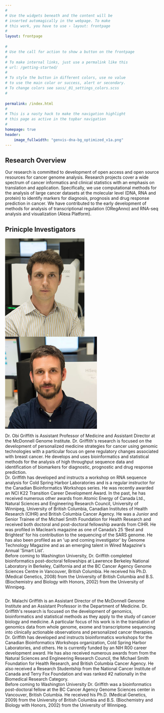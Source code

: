 ```yaml
---
#
# Use the widgets beneath and the content will be
# inserted automagically in the webpage. To make
# this work, you have to use › layout: frontpage
#
layout: frontpage

#
# Use the call for action to show a button on the frontpage
#
# To make internal links, just use a permalink like this
# url: /getting-started/
#
# To style the button in different colors, use no value
# to use the main color or success, alert or secondary.
# To change colors see sass/_01_settings_colors.scss
#

permalink: /index.html
#
# This is a nasty hack to make the navigation highlight
# this page as active in the topbar navigation
#
homepage: true
header:
    image_fullwidth: "genvis-dna-bg_optimized_v1a.png"
---
```


## Research Overview
Our research is committed to development of open access and open source resources for cancer genome analysis. Research projects cover a wide spectrum of cancer informatics and clinical statistics with an emphasis on translation and application. Specifically, we use computational methods for the analysis of large cancer datasets at the molecular level (DNA, RNA and protein) to identify markers for diagnosis, prognosis and drug response prediction in cancer. We have contributed to the early development of methods for analysis of transcriptional regulation (ORegAnno) and RNA-seq analysis and visualization (Alexa Platform).

## Prinicple Investigators

<div class="row">
  <div class="small-6 columns">
    <img src="/assets/img/obig2.jpg">
  </div>
  <div class="small-6 columns">
    <img src="/assets/img/MG14.jpg">
  </div>
</div>

<div class="row">
  <div class="small-6 columns">
    <p>
    Dr. Obi Griffith is Assistant Professor of Medicine and Assistant Director at the McDonnell Genome Institute. Dr. Griffith's research is focused on the development of personalized medicine strategies for cancer using genomic technologies with a particular focus on gene regulatory changes associated with breast cancer. He develops and uses bioinformatics and statistical methods for the analysis of high throughput sequence data and identification of biomarkers for diagnostic, prognostic and drug response prediction.
    <br>
    Dr. Griffith has developed and instructs a workshop on RNA sequence analysis for Cold Spring Harbor Laboratories and is a regular instructor for the Canadian Bioinformatics Workshops series. He was recently awarded an NCI K22 Transition Career Development Award. In the past, he has received numerous other awards from Atomic Energy of Canada Ltd., Natural Sciences and Engineering Research Council, University of Winnipeg, University of British Columbia, Canadian Institutes of Health Research (CIHR) and British Columbia Cancer Agency. He was a Junior and Senior Trainee of the Michael Smith Foundation for Health Research and received both doctoral and post-doctoral fellowship awards from CIHR. He was profiled in Maclean’s magazine as one of Canada’s 25 ‘Best and Brightest’ for his contribution to the sequencing of the SARS genome. He has also been profiled as an 'up and coming investigator' by Genome Technology Magazine and as an emerging talent in Wired Magazine's Annual 'Smart List'.
    <br>
    Before coming to Washington University, Dr. Griffith completed bioinformatics post-doctoral fellowships at Lawrence Berkeley National Laboratory in Berkeley, California and at the BC Cancer Agency Genome Sciences Centre in Vancouver, British Columbia. He received his Ph.D. (Medical Genetics, 2008) from the University of British Columbia and B.S. (Biochemistry and Biology with Honors, 2002) from the University of Winnipeg.
    </p>
  </div>
  <div class="small-6 columns">
    <p>
    Dr. Malachi Griffith is an Assistant Director of the McDonnell Genome Institute and an Assistant Professor in the Department of Medicine. Dr. Griffith's research is focused on the development of genomics, bioinformatics and statistical methods as they apply to the study of cancer biology and medicine. A particular focus of his work is in the translation of genomics data from whole genome, exome and transcriptome sequencing into clinically actionable observations and personalized cancer therapies.
    <br>
    Dr. Griffith has developed and instructs bioinformatics workshops for the Canadian Bioinformatics Workshops organization, Cold Spring Harbor Laboratories, and others. He is currently funded by an NIH R00 career development award. He has also received numerous awards from from the Natural Sciences and Engineering Research Council, the Michael Smith Foundation for Health Research, and British Columbia Cancer Agency. He also received a Research Studentship from the National Cancer Institute of Canada and Terry Fox Foundation and was ranked #2 nationally in the Biomedical Research Category.
    <br>
    Before coming to Washington University Dr. Griffith was a bioinformatics post-doctoral fellow at the BC Cancer Agency Genome Sciences center in Vancouver, British Columbia. He received his Ph.D. (Medical Genetics, 2009) from the University of British Columbia and B.S. (Biochemistry and Biology with Honors, 2002) from the University of Winnipeg.
    </p>
  </div>
</div>
